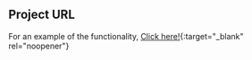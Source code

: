 ## Project URL
For an example of the functionality, [Click here!](https://tinsae-image-search-project.onrender.com/){:target="_blank" rel="noopener"}
